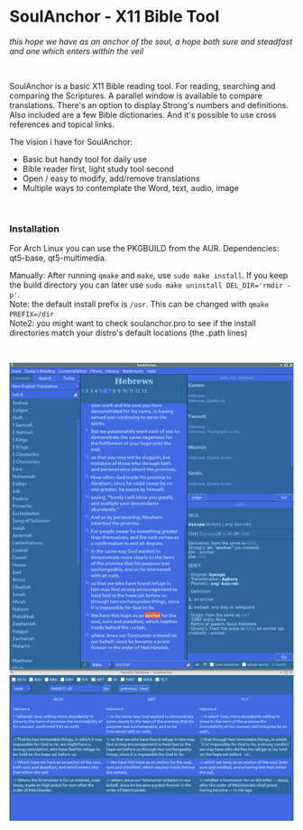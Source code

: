 # SoulAnchor - X11 Bible Tool

*this hope we have as an anchor of the soul, a hope both sure and steadfast and one which enters within the veil*

&nbsp;

SoulAnchor is a basic X11 Bible reading tool. For reading, searching and comparing the Scriptures. A parallel window is available to compare translations. There's an option to display Strong's numbers and definitions. Also included are a few Bible dictionaries. And it's possible to use cross references and topical links. 

The vision i have for SoulAnchor:
* Basic but handy tool for daily use
* Bible reader first, light study tool second
* Open / easy to modify, add/remove translations
* Multiple ways to contemplate the Word, text, audio, image

&nbsp;

### Installation

For Arch Linux you can use the PKGBUILD from the AUR.
Dependencies: qt5-base, qt5-multimedia.

Manually: After running `qmake` and `make`, use `sudo make install`. If you keep the build directory you can later use `sudo make uninstall DEL_DIR='rmdir -p'`.  
Note: the default install prefix is `/usr`. This can be changed with `qmake PREFIX=/dir`  
Note2: you might want to check soulanchor.pro to see if the install directories match your distro's default locations (the .path lines)  

&nbsp;

![soulanchor](data/img/soulanchor.png?raw=true)
